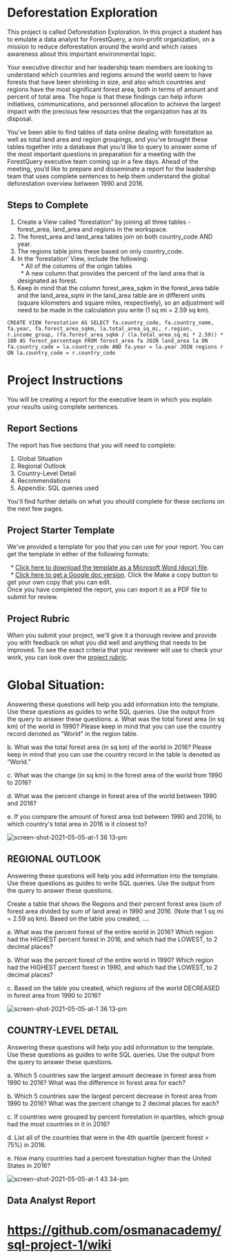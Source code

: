 # Deforestation Exploration
This project is called Deforestation Exploration. In this project a student has to emulate a data analyst for ForestQuery, a non-profit organization, on a mission to reduce deforestation around the world and which raises awareness about this important environmental topic.

Your executive director and her leadership team members are looking to understand which countries and regions around the world seem to have forests that have been shrinking in size, and also which countries and regions have the most significant forest area, both in terms of amount and percent of total area. The hope is that these findings can help inform initiatives, communications, and personnel allocation to achieve the largest impact with the precious few resources that the organization has at its disposal.

You’ve been able to find tables of data online dealing with forestation as well as total land area and region groupings, and you’ve brought these tables together into a database that you’d like to query to answer some of the most important questions in preparation for a meeting with the ForestQuery executive team coming up in a few days. Ahead of the meeting, you’d like to prepare and disseminate a report for the leadership team that uses complete sentences to help them understand the global deforestation overview between 1990 and 2016.

## Steps to Complete
1. Create a View called “forestation” by joining all three tables - forest_area, land_area and regions in the workspace.
2. The forest_area and land_area tables join on both country_code AND year.
3. The regions table joins these based on only country_code.
4. In the ‘forestation’ View, include the following:<br>
&nbsp;&nbsp;* All of the columns of the origin tables<br>
&nbsp;&nbsp;* A new column that provides the percent of the land area that is designated as forest.
5. Keep in mind that the column forest_area_sqkm in the forest_area table and the land_area_sqmi in the land_area table are in different units (square kilometers and square miles, respectively), so an adjustment will need to be made in the calculation you write (1 sq mi = 2.59 sq km).

`CREATE VIEW forestation AS SELECT fa.country_code, fa.country_name, fa.year, fa.forest_area_sqkm, la.total_area_sq_mi, r.region, r.income_group, (fa.forest_area_sqkm / (la.total_area_sq_mi * 2.59)) * 100 AS forest_percentage FROM forest_area fa JOIN land_area la ON fa.country_code = la.country_code AND fa.year = la.year JOIN regions r ON la.country_code = r.country_code`

# Project Instructions
You will be creating a report for the executive team in which you explain your results using complete sentences.

## Report Sections
The report has five sections that you will need to complete:
1. Global Situation
2. Regional Outlook
3. Country-Level Detail
4. Recommendations
5. Appendix: SQL queries used

You'll find further details on what you should complete for these sections on the next few pages.

## Project Starter Template
We've provided a template for you that you can use for your report. You can get the template in either of the following formats:

&nbsp;&nbsp;* [Click here to download the template as a Microsoft Word (docx) file](https://video.udacity-data.com/topher/2020/April/5e952379_project-starter-template-deforestation-exploration-solution-template/project-starter-template-deforestation-exploration-solution-template.docx).<br>
&nbsp;&nbsp;* [Click here to get a Google doc version](https://docs.google.com/document/d/1XERnuppRwuy3FuzGMBQMXu8aExcB6e9_4EFm4H7DC_g/copy). Click the Make a copy button to get your own copy that you can edit.<br>
Once you have completed the report, you can export it as a PDF file to submit for review.

## Project Rubric
When you submit your project, we'll give it a thorough review and provide you with feedback on what you did well and anything that needs to be improved. To see the exact criteria that your reviewer will use to check your work, you can look over the [project rubric](https://review.udacity.com/#!/rubrics/3297/view).

# Global Situation:

Answering these questions will help you add information into the template.
Use these questions as guides to write SQL queries.
Use the output from the query to answer these questions.
a. What was the total forest area (in sq km) of the world in 1990? Please keep in mind that you can use the country record denoted as “World" in the region table.

b. What was the total forest area (in sq km) of the world in 2016? Please keep in mind that you can use the country record in the table is denoted as “World.”

c. What was the change (in sq km) in the forest area of the world from 1990 to 2016?

d. What was the percent change in forest area of the world between 1990 and 2016?

e. If you compare the amount of forest area lost between 1990 and 2016, to which country's total area in 2016 is it closest to?

![screen-shot-2021-05-05-at-1 36 13-pm](https://user-images.githubusercontent.com/62555366/193467366-4f908d24-953e-41d0-ae44-0e5acd8f02e1.png)

## REGIONAL OUTLOOK
Answering these questions will help you add information into the template.
Use these questions as guides to write SQL queries.
Use the output from the query to answer these questions.

Create a table that shows the Regions and their percent forest area (sum of forest area divided by sum of land area) in 1990 and 2016. (Note that 1 sq mi = 2.59 sq km).
Based on the table you created, ....

a. What was the percent forest of the entire world in 2016? Which region had the HIGHEST percent forest in 2016, and which had the LOWEST, to 2 decimal places?

b. What was the percent forest of the entire world in 1990? Which region had the HIGHEST percent forest in 1990, and which had the LOWEST, to 2 decimal places?

c. Based on the table you created, which regions of the world DECREASED in forest area from 1990 to 2016?

![screen-shot-2021-05-05-at-1 36 13-pm](https://user-images.githubusercontent.com/62555366/193467366-4f908d24-953e-41d0-ae44-0e5acd8f02e1.png)

## COUNTRY-LEVEL DETAIL

Answering these questions will help you add information to the template.
Use these questions as guides to write SQL queries.
Use the output from the query to answer these questions.<br>

a. Which 5 countries saw the largest amount decrease in forest area from 1990 to 2016? What was the difference in forest area for each?

b. Which 5 countries saw the largest percent decrease in forest area from 1990 to 2016? What was the percent change to 2 decimal places for each?

c. If countries were grouped by percent forestation in quartiles, which group had the most countries in it in 2016?

d. List all of the countries that were in the 4th quartile (percent forest > 75%) in 2016.

e. How many countries had a percent forestation higher than the United States in 2016?

![screen-shot-2021-05-05-at-1 43 34-pm](https://user-images.githubusercontent.com/62555366/193467660-99e91def-2756-475a-b33c-846265d480d5.png)

## Data Analyst Report

# https://github.com/osmanacademy/sql-project-1/wiki
